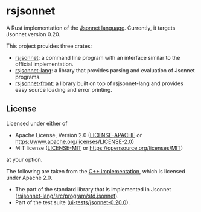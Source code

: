 # rsjsonnet

A Rust implementation of the [Jsonnet language](https://jsonnet.org/).
Currently, it targets Jsonnet version 0.20.

This project provides three crates:

* [rsjsonnet](rsjsonnet/README.md): a command line program with an
  interface similar to the official implementation.
* [rsjsonnet-lang](rsjsonnet-lang/README.md): a library that provides
  parsing and evaluation of Jsonnet programs.
* [rsjsonnet-front](rsjsonnet-front/README.md): a library built on top of
  rsjsonnet-lang and provides easy source loading and error printing.

## License

Licensed under either of

* Apache License, Version 2.0 ([LICENSE-APACHE](LICENSE-APACHE) or
  <https://www.apache.org/licenses/LICENSE-2.0>)
* MIT license ([LICENSE-MIT](LICENSE-MIT) or
  <https://opensource.org/licenses/MIT>)

at your option.

The following are taken from the [C++ implementation](https://github.com/google/jsonnet),
which is licensed under Apache 2.0.

* The part of the standard library that is implemented in Jsonnet
  ([rsjsonnet-lang/src/program/std.jsonnet](rsjsonnet-lang/src/program/std.jsonnet)).
* Part of the test suite ([ui-tests/jsonnet-0.20.0](ui-tests/jsonnet-0.20.0)).
